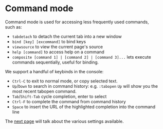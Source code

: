 # Command mode

Command mode is used for accessing less frequently used commands, such as:

- `tabdetach` to detach the current tab into a new window
- `bind [key] [excommand]` to bind keys
- `viewsource` to view the current page's source
- `help [command]` to access help on a command
- `composite [command 1] | [command 2] | [command 3]...` lets execute commands sequentially, useful for binding.

We support a handful of keybinds in the console:

- `Ctrl-C` to exit to normal mode, or copy selected text.
- `Up`/`Down` to search in command history: e.g. `:tabopen` `Up` will show you the most recent tabopen command.
- `Tab`/`Shift-Tab` cycle completion, enter to select
- `Ctrl-F` to complete the command from command history
- `Space` to insert the URL of the highlighted completion into the command line

The [next page](./settings.html) will talk about the various settings available.
